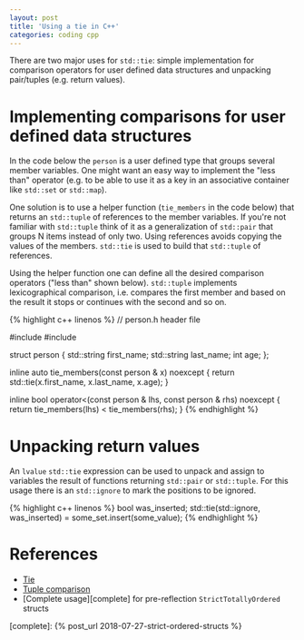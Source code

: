 ```yaml
---
layout: post
title: 'Using a tie in C++'
categories: coding cpp
---
```


There are two major uses for `std::tie`: simple implementation for comparison
operators for user defined data structures and unpacking pair/tuples (e.g.
return values).

# Implementing comparisons for user defined data structures

In the code below the `person` is a user defined type that groups several
member variables. One might want an easy way to implement the "less than"
operator (e.g. to be able to use it as a key in an associative container like
`std::set` or `std::map`).

One solution is to use a helper function (`tie_members` in the code below) that
returns an `std::tuple` of references to the member variables. If you're not
familiar with `std::tuple` think of it as a generalization of `std::pair` that
groups N items instead of only two. Using references avoids copying the values
of the members. `std::tie` is used to build that `std::tuple` of references.

Using the helper function one can define all the desired comparison operators
("less than" shown below). `std::tuple` implements lexicographical comparison,
i.e. compares the first member and based on the result it stops or continues
with the second and so on.

{% highlight c++ linenos %}
// person.h header file

#include <string>
#include <tuple>

struct person {
  std::string first_name;
  std::string last_name;
  int age;
};

inline auto tie_members(const person & x) noexcept {
  return std::tie(x.first_name, x.last_name, x.age);
}

inline bool operator<(const person & lhs, const person & rhs) noexcept {
  return tie_members(lhs) < tie_members(rhs);
}
{% endhighlight %}


# Unpacking return values

An `lvalue` `std::tie` expression can be used to unpack and assign to variables
the result of functions returning `std::pair` or `std::tuple`. For this usage
there is an `std::ignore` to mark the positions to be ignored.

{% highlight c++ linenos %}
bool was_inserted;
std::tie(std::ignore, was_inserted) = some_set.insert(some_value);
{% endhighlight %}

# References

- [Tie][tie]
- [Tuple comparison][tuple-compare]
- [Complete usage][complete] for pre-reflection `StrictTotallyOrdered` structs

[tie]: http://en.cppreference.com/w/cpp/utility/tuple/tie
[tuple-compare]: http://en.cppreference.com/w/cpp/utility/tuple/operator_cmp
[complete]:  {% post_url 2018-07-27-strict-ordered-structs %}
